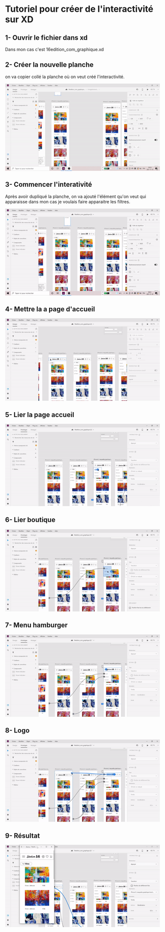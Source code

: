 # Tutoriel pour créer de l'interactivité sur XD
## 1- Ouvrir le fichier dans xd
Dans mon cas c'est 16edition_com_graphique.xd
 
## 2- Créer la nouvelle planche

on va copier collé la planche où on veut créé l'interactivité.

![capture d'écran](media/capture_etape_1.gif)

## 3- Commencer l'interativité
Après avoir dupliqué la planche, on va ajouté l'élément qu'on veut qui apparaisse dans mon cas je voulais faire apparaitre les filtres.


![capture d'écran etape 2](media/capture_etape_2.gif)

## 4- Mettre la a page d'accueil
![capture d'écran](media/ezgif.com-gif-maker7.gif)

## 5- Lier la page accueil
![capture d'écran](media/ezgif.com-gif-maker18.gif)
## 6- Lier boutique
![capture d'écran](media/ezgif.com-gif-maker20.gif)
## 7- Menu hamburger
![capture d'écran](media/ezgif.com-gif-maker22.gif)
## 8- Logo
![capture d'écran](media/ezgif.com-gif-maker24.gif)
## 9- Résultat

![capture d'écran](media/ezgif.com-gif-maker14.gif)






